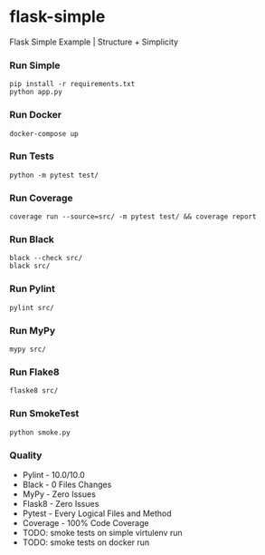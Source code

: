 # flask-simple
Flask Simple Example | Structure + Simplicity

### Run Simple
```
pip install -r requirements.txt
python app.py
```

### Run Docker
```
docker-compose up
```

### Run Tests
```
python -m pytest test/
```

### Run Coverage
```
coverage run --source=src/ -m pytest test/ && coverage report
```

### Run Black
```
black --check src/
black src/
```

### Run Pylint
```
pylint src/
```

### Run MyPy
```
mypy src/
```

### Run Flake8
```
flaske8 src/
```

### Run SmokeTest
```
python smoke.py
```

### Quality
- Pylint - 10.0/10.0
- Black - 0 Files Changes
- MyPy - Zero Issues
- Flask8 - Zero Issues
- Pytest - Every Logical Files and Method
- Coverage - 100% Code Coverage
- TODO: smoke tests on simple virtulenv run
- TODO: smoke tests on docker run
